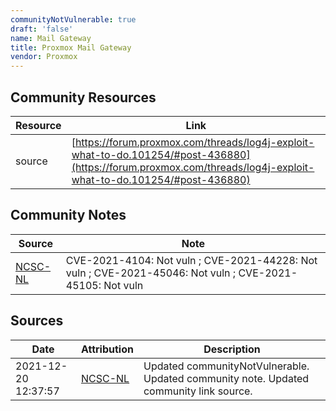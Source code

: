 ```yaml
---
communityNotVulnerable: true
draft: 'false'
name: Mail Gateway
title: Proxmox Mail Gateway
vendor: Proxmox
---
```



## Community Resources
| Resource | Link |
| --- | --- |
| source | [https://forum.proxmox.com/threads/log4j-exploit-what-to-do.101254/#post-436880](https://forum.proxmox.com/threads/log4j-exploit-what-to-do.101254/#post-436880) |

## Community Notes
| Source | Note |
| --- | --- |
| [NCSC-NL](https://github.com/NCSC-NL/log4shell/blob/main/software/README.md) | CVE-2021-4104: Not vuln ; CVE-2021-44228: Not vuln ; CVE-2021-45046: Not vuln ; CVE-2021-45105: Not vuln </ul> |

## Sources
| Date | Attribution | Description |
| --- | --- | --- |
| 2021-12-20 12:37:57 | [NCSC-NL](https://github.com/NCSC-NL/log4shell/blob/main/software/README.md) | Updated communityNotVulnerable. Updated community note. Updated community link source.  |
